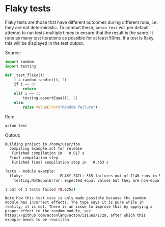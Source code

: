# Flaky tests

Flaky tests are those that have different outcomes during different runs, i.e. they are not deterministic. To combat these, `acton test` will per default attempt to run tests multiple times to ensure that the result is the same. It runs as many test iterations as possible for at least 50ms. If a test is flaky, this will be displayed in the test output.

Source:
```python
import random
import testing

def _test_flaky():
    i = random.randint(0, 2)
    if i == 0:
        return
    elif i == 1:
        testing.assertEqual(1, 2)
    else:
        raise ValueError("Random failure")
```

Run:
```sh
acton test
```

Output:
```sh
Building project in /home/user/foo
  Compiling example.act for release
   Finished compilation in   0.017 s
  Final compilation step
   Finished final compilation step in   0.453 s

Tests - module example:
  flaky:                 FLAKY FAIL: 565 failures out of 1140 runs in 50.043ms
    testing.NotEqualError: Expected equal values but they are non-equal. A: 1 B: 2

1 out of 1 tests failed (0.625s)

```

```admonish
Note how this test case is only made possible because the random module has incorrect effects. The type says it is pure while in reality, it is not. There is an issue to improve this by applying a proper effect to the random module, see https://github.com/actonlang/acton/issues/1729, after which this example needs to be rewritten.
```

